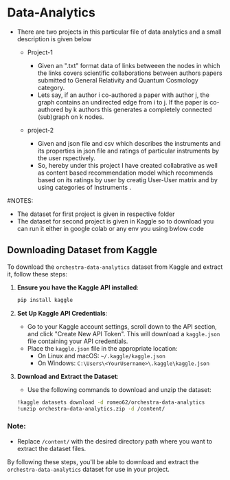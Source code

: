 # Data-Analytics

- There are two projects in this particular file of data analytics and a small description is given below 

   - Project-1
     - Given an ".txt" format data of links betweeen the nodes in which the links covers scientific collaborations between authors papers submitted to General Relativity and Quantum Cosmology category.
     - Lets say, if an author i co-authored a paper with author j, the graph contains an undirected edge from i to j. If the paper is co-authored by k authors this generates a completely connected (sub)graph on k nodes.

   - project-2
      - Given and json file and csv which describes the instruments and its properties in json file and ratings of particular instruments by the user rspectively.
      - So, hereby under this project I have created collabrative as well as content based recommendation model which recommends based on its ratings  by user by creatig User-User matrix and by using categories of Instruments .

#NOTES:

- The dataset for first project is given in respective folder
- The dataset for second project is given in Kaggle so to download you can run it either in google colab or any env you using bwlow code 

## Downloading Dataset from Kaggle

To download the `orchestra-data-analytics` dataset from Kaggle and extract it, follow these steps:

1. **Ensure you have the Kaggle API installed**:
    ```bash
    pip install kaggle
    ```

2. **Set Up Kaggle API Credentials**:
    - Go to your Kaggle account settings, scroll down to the API section, and click "Create New API Token". This will download a `kaggle.json` file containing your API credentials.
    - Place the `kaggle.json` file in the appropriate location:
        - On Linux and macOS: `~/.kaggle/kaggle.json`
        - On Windows: `C:\Users\<YourUsername>\.kaggle\kaggle.json`

3. **Download and Extract the Dataset**:
    - Use the following commands to download and unzip the dataset:
    ```bash
    !kaggle datasets download -d romeo62/orchestra-data-analytics
    !unzip orchestra-data-analytics.zip -d /content/
    ```

### Note:
- Replace `/content/` with the desired directory path where you want to extract the dataset files.

By following these steps, you'll be able to download and extract the `orchestra-data-analytics` dataset for use in your project.





